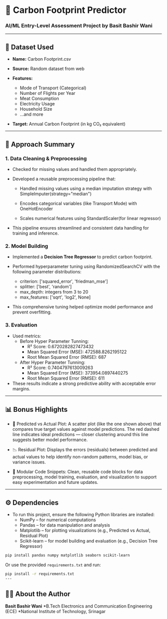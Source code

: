 # 🌱 Carbon Footprint Predictor

### AI/ML Entry-Level Assessment Project by Basit Bashir Wani

---

## 📂 Dataset Used

* **Name:** Carbon Footprint.csv
* **Source:** Random dataset from web
* **Features:**

  * Mode of Transport (Categorical)
  * Number of Flights per Year
  * Meat Consumption
  * Electricity Usage
  * Household Size
  * ...and more
* **Target:** Annual Carbon Footprint (in kg CO₂ equivalent)

---

## 🧠 Approach Summary

### 1. Data Cleaning & Preprocessing
* Checked for missing values and handled them appropriately.

* Developed a reusable preprocessing pipeline that:
  * Handled missing values using a median imputation strategy with SimpleImputer(strategy="median")

  * Encodes categorical variables (like Transport Mode) with OneHotEncoder

  * Scales numerical features using StandardScaler(for linear regressor)

* This pipeline ensures streamlined and consistent data handling for training and inference.
### 2. Model Building

* Implemented a **Decision Tree Regressor** to predict carbon footprint.
* Performed hyperparameter tuning using RandomizedSearchCV with the following parameter distributions:
  * criterion: ['squared_error', 'friedman_mse']
  * splitter: ['best', 'random']
  * max_depth: integers from 3 to 20
  * max_features: ['sqrt', 'log2', None]

* This comprehensive tuning helped optimize model performance and prevent overfitting.


### 3. Evaluation

* Used metrics:
   * Before Hyper Parameter Tunning: 
     * R² Score: 0.6720282827473432
     * Mean Squared Error (MSE): 472588.8262195122
     * Root Mean Squared Error (RMSE): 687
   * After Hyper Parameter Tunning: 
     * R² Score: 0.7404797613009263
     * Mean Squared Error (MSE): 373954.0897440275
     * Root Mean Squared Error (RMSE): 611
* These results indicate a strong predictive ability with acceptable error margins.

---

## 📊 Bonus Highlights

* 📌 Predicted vs Actual Plot: A scatter plot (like the one shown above) that compares true target values against model predictions. The red dashed line indicates ideal predictions — closer clustering around this line suggests better model performance.

* 📉 Residual Plot: Displays the errors (residuals) between predicted and actual values to help identify non-random patterns, model bias, or variance issues.

* 🧩 Modular Code Snippets: Clean, reusable code blocks for data preprocessing, model training, evaluation, and visualization to support easy experimentation and future updates.

---

## ⚙️ Dependencies

* To run this project, ensure the following Python libraries are installed:
  * NumPy – for numerical computations
  * Pandas – for data manipulation and analysis
  * Matplotlib – for plotting visualizations (e.g., Predicted vs Actual, Residual Plot)
  * Scikit-learn – for model building and evaluation (e.g., Decision Tree Regressor)

```bash
pip install pandas numpy matplotlib seaborn scikit-learn
```

Or use the provided `requirements.txt` and run: 
```bash
pip install -r requirements.txt
---
```
## 👨‍💻 About the Author

**Basit Bashir Wani**
*B.Tech Electronics and Communication Engineering (ECE)
*National Institute of Technology, Srinagar
